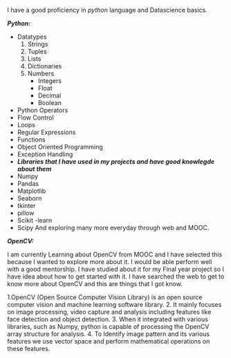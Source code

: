 I have a good proficiency in *python* language and Datascience basics.

***Python:***
- Datatypes
  1. Strings
  2. Tuples
  3. Lists 
  4. Dictionaries 
  5. Numbers
      - Integers
      - Float
      - Decimal
      - Boolean
- Python Operators
- Flow Control
- Loops
- Regular Expressions
- Functions
- Object Oriented Programming
- Exception Handling
- ***Libraries that I have used in my projects and have good knowlegde about them***
- Numpy
- Pandas
- Matplotlib
- Seaborn
- tkinter
- pillow
- Scikit -learn
- Scipy
And exploring many more everyday through web and MOOC.


***OpenCV:***

 I am currently Learning about OpenCV from MOOC and I have selected this because I wanted to explore more about it. I would be able perform well with a good mentorship.
 I have studied about it for my Final year project so  I have idea about how to get started with it.
 I have searched the web to get to know more about OpenCV  and this are things that I got know.

 1.OpenCV (Open Source Computer Vision Library) is an open source computer vision and machine learning software library.
 2. It mainly focuses on image processing, video capture and analysis including features like face detection and object detection.
 3. When it integrated with various libraries, such as Numpy, python is capable of processing the OpenCV array structure for analysis. 
 4. To Identify image pattern and its various features we use vector space and perform mathematical operations on these features.
